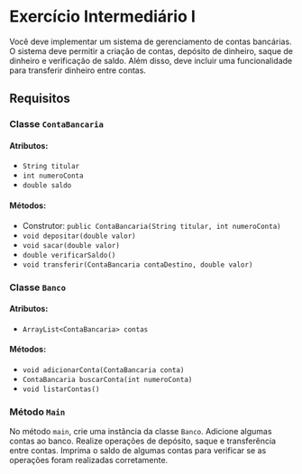 # Exercício Intermediário I

Você deve implementar um sistema de gerenciamento de contas bancárias. O sistema deve permitir a criação de contas, depósito de dinheiro, saque de dinheiro e verificação de saldo. Além disso, deve incluir uma funcionalidade para transferir dinheiro entre contas.

## Requisitos

### Classe `ContaBancaria`

#### Atributos:
- `String titular`
- `int numeroConta`
- `double saldo`

#### Métodos:
- Construtor: `public ContaBancaria(String titular, int numeroConta)`
- `void depositar(double valor)`
- `void sacar(double valor)`
- `double verificarSaldo()`
- `void transferir(ContaBancaria contaDestino, double valor)`

### Classe `Banco`

#### Atributos:
- `ArrayList<ContaBancaria> contas`

#### Métodos:
- `void adicionarConta(ContaBancaria conta)`
- `ContaBancaria buscarConta(int numeroConta)`
- `void listarContas()`

### Método `Main`

No método `main`, crie uma instância da classe `Banco`. Adicione algumas contas ao banco. Realize operações de depósito, saque e transferência entre contas. Imprima o saldo de algumas contas para verificar se as operações foram realizadas corretamente.
